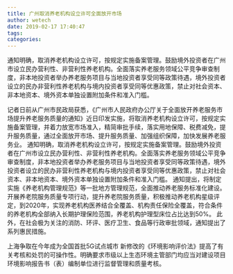 ```yaml
---
title: 广州取消养老机构设立许可全面放开市场
author: wetech
date: 2019-02-17 17:40:47
tags: 
categories: 
---
```

通知明确，取消养老机构设立许可，按规定实施备案管理。鼓励境外投资者在广州市设立民办营利性、非营利性养老机构。全面落实养老服务领域公平竞争审查制度，非本地投资者举办养老服务项目与当地投资者享受同等政策待遇，境外投资者设立的民办非营利性养老机构与境内投资者享受同等优惠政策，禁止对社会资本、非本地资本、境外资本单独设置附加条件和准入门槛。
<!-- more -->
记者日前从广州市民政局获悉，《广州市人民政府办公厅关于全面放开养老服务市场提升养老服务质量的通知》近日印发实施，将取消养老机构设立许可，按规定实施备案管理，并着力放宽市场准入，精简审批手续，落实用地保障、税费减免，提升服务质量，通过全面放开市场、提升服务质量、加强组织保障，加快发展养老服务业。
通知明确，取消养老机构设立许可，按规定实施备案管理。鼓励境外投资者在广州市设立民办营利性、非营利性养老机构。全面落实养老服务领域公平竞争审查制度，非本地投资者举办养老服务项目与当地投资者享受同等政策待遇，境外投资者设立的民办非营利性养老机构与境内投资者享受同等优惠政策，禁止对社会资本、非本地资本、境外资本单独设置附加条件和准入门槛。
通知提出，将制定实施《养老机构管理规范》等一批地方管理规范，全面推动养老服务标准化建设。开展养老院服务质量专项行动，提升养老院服务质量，积极推动养老机构星级评定，到2020年，实现养老机构医养结合全覆盖、机构责任保险全覆盖，符合条件的养老机构全部纳入长期护理保险范围，养老机构护理型床位占比达到50%。
此外，在社会极为关注的消防、环评、医疗卫生、食品等行政审批领域，通知提出了系列惠民措施。
 
 
上海争取在今年成为全国首批5G试点城市
新修改的《环境影响评价法》提高了有关考核和处罚的可操作性。明确要求市级以上生态环境主管部门均应当对建设项目环境影响报告书（表）编制单位进行监督管理和质量考核。
